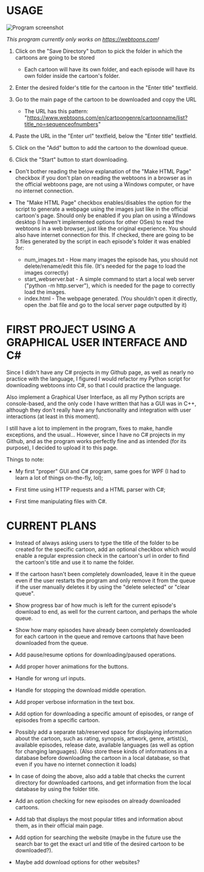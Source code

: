 # USAGE

![Program screenshot](https://i.imgur.com/rlNX1Cf.png)


*This program currently only works on https://webtoons.com!*




1. Click on the "Save Directory" button to pick the folder in which the cartoons are going to be stored
    * Each cartoon will have its own folder, and each episode will have its own folder inside the cartoon's folder.

2. Enter the desired folder's title for the cartoon in the "Enter title" textfield.

3. Go to the main page of the cartoon to be downloaded and copy the URL
    * The URL has this pattern: "https://www.webtoons.com/en/cartoongenre/cartoonname/list?title_no=sequenceofnumbers"

4. Paste the URL in the "Enter url" textfield, below the "Enter title" textfield.

5. Click on the "Add" button to add the cartoon to the download queue.

6. Click the "Start" button to start downloading.

* Don't bother reading the below explanation of the "Make HTML Page" checkbox if you don't plan on reading the webtoons in a browser as in the official webtoons page, are not using a Windows computer, or have no internet connection.

* The "Make HTML Page" checkbox enables/disables the option for the script to generate a webpage using the images just like in the official cartoon's page. Should only be enabled if you plan on using a Windows desktop (I haven't implemented options for other OSes) to read the webtoons in a web browser, just like the original experience. You should also have internet connection for this. If checked, there are going to be 3 files generated by the script in each episode's folder it was enabled for:
    * num_images.txt - How many images the episode has, you should not delete/rename/edit this file. (It's needed for the page to load the images correctly)
    * start_webserver.bat - A simple command to start a local web server ("python -m http.server"), which is needed for the page to correctly load the images.
    * index.html - The webpage generated. (You shouldn't open it directly, open the .bat file and go to the local server page outputted by it)

# FIRST PROJECT USING A GRAPHICAL USER INTERFACE AND C#

Since I didn't have any C# projects in my Github page, as well as nearly no practice with the language, I figured I would refactor my Python script for downloading webtoons into C#, so that I could practice the language.

Also implement a Graphical User Interface, as all my Python scripts are console-based, and the only code I have written that has a GUI was in C++, although they don't really have any functionality and integration with user interactions (at least in this moment).

I still have a lot to implement in the program, fixes to make, handle exceptions, and the usual... However, since I have no C# projects in my Github, and as the program works perfectly fine and as intended (for its purpose), I decided to upload it to this page.

Things to note:

* My first "proper" GUI and C# program, same goes for WPF (I had to learn a lot of things on-the-fly, lol);

* First time using HTTP requests and a HTML parser with C#;

* First time manipulating files with C#.

# CURRENT PLANS

* Instead of always asking users to type the title of the folder to be created for the specific cartoon, add an optional checkbox which would enable a regular expression check in the cartoon's url in order to find the cartoon's title and use it to name the folder.

* If the cartoon hasn't been completely downloaded, leave it in the queue even if the user restarts the program and only remove it from the queue if the user manually deletes it by using the "delete selected" or "clear queue".

* Show progress bar of how much is left for the current episode's download to end, as well for the current cartoon, and perhaps the whole queue.

* Show how many episodes have already been completely downloaded for each cartoon in the queue and remove cartoons that have been downloaded from the queue.

* Add pause/resume options for downloading/paused operations.

* Add proper hover animations for the buttons.

* Handle for wrong url inputs.

* Handle for stopping the download middle operation.

* Add proper verbose information in the text box.

* Add option for downloading a specific amount of episodes, or range of episodes from a specific cartoon.

* Possibly add a separate tab/reserved space for displaying information about the cartoon, such as
rating, synopsis, artwork, genre, artist(s), available episodes, release date, available languages (as well as option for changing languages). (Also store these kinds of informations in a database before downloading the cartoon in a local database, so that even if you have no internet connection it loads)

* In case of doing the above, also add a table that checks the current directory for downloaded cartoons, and get information from the local database by using the folder title.

* Add an option checking for new episodes on already downloaded cartoons.

* Add tab that displays the most popular titles and information about them, as in their official main page.

* Add option for searching the website (maybe in the future use the search bar to get the exact url and title of the desired cartoon to be downloaded?).

* Maybe add download options for other websites?
